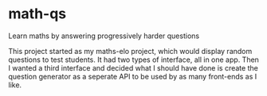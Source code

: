 # math-qs
Learn maths by answering progressively harder questions

This project started as my maths-elo project, which would display random questions to test students. It had two types of interface, all in one app. Then I wanted a third interface and decided what I should have done is create the question generator as a seperate API to be used by as many front-ends as I like.

